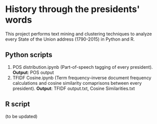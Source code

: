 # History through the presidents' words
This project performs text mining and clustering techniques to analyze every State of the Union address (1790-2015) in Python and R.

## Python scripts
1. POS distribution.ipynb (Part-of-speech tagging of every president). **Output**: POS output
2. TFIDF Cosine.ipynb (Term frequency–inverse document frequency calculations and cosine similarity comaprisons between every president). **Output**: TFIDF output.txt, Cosine Similarities.txt

## R script
(to be updated)
